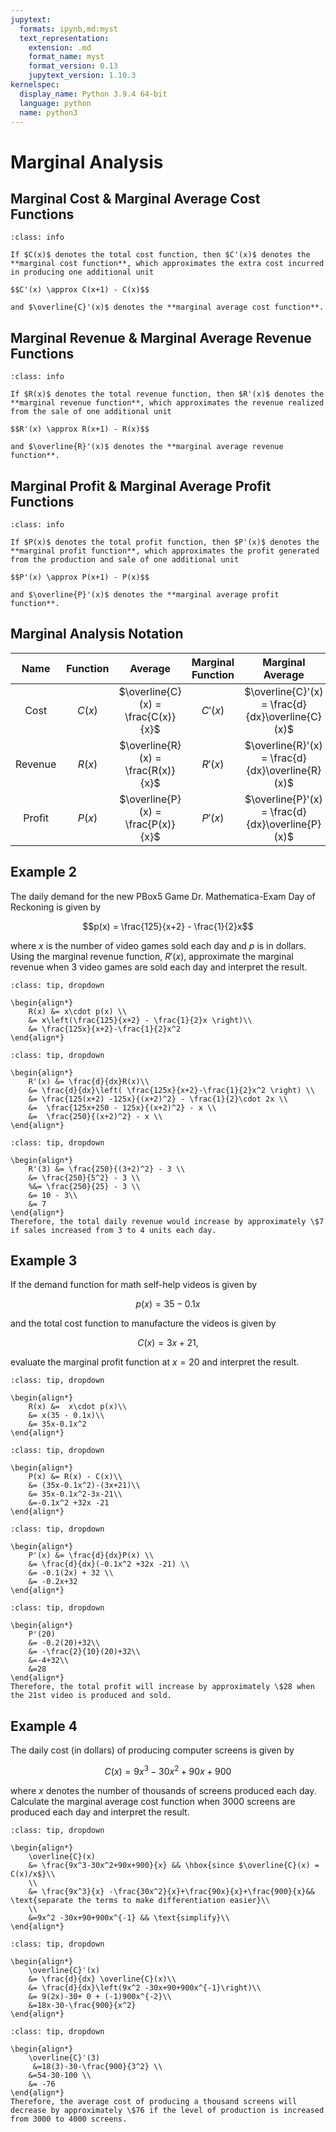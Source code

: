```yaml
---
jupytext:
  formats: ipynb,md:myst
  text_representation:
    extension: .md
    format_name: myst
    format_version: 0.13
    jupytext_version: 1.10.3
kernelspec:
  display_name: Python 3.9.4 64-bit
  language: python
  name: python3
---
```

# Marginal Analysis

## Marginal Cost & Marginal Average Cost Functions

```{admonition} Definition
:class: info

If $C(x)$ denotes the total cost function, then $C'(x)$ denotes the **marginal cost function**, which approximates the extra cost incurred in producing one additional unit

$$C'(x) \approx C(x+1) - C(x)$$

and $\overline{C}'(x)$ denotes the **marginal average cost function**.
```

## Marginal Revenue & Marginal Average Revenue Functions

```{admonition} Definition
:class: info

If $R(x)$ denotes the total revenue function, then $R'(x)$ denotes the **marginal revenue function**, which approximates the revenue realized from the sale of one additional unit

$$R'(x) \approx R(x+1) - R(x)$$

and $\overline{R}'(x)$ denotes the **marginal average revenue function**.
```

## Marginal Profit & Marginal Average Profit Functions

```{admonition} Definition
:class: info

If $P(x)$ denotes the total profit function, then $P'(x)$ denotes the **marginal profit function**, which approximates the profit generated from the production and sale of one additional unit

$$P'(x) \approx P(x+1) - P(x)$$

and $\overline{P}'(x)$ denotes the **marginal average profit function**.
```

## Marginal Analysis Notation

| **Name** | **Function** | **Average** | **Marginal Function** | **Marginal Average**
| :---: | :---: | :---: | :---: | :---: |
| Cost | $C(x)$ | $\overline{C}(x) = \frac{C(x)}{x}$ | $C'(x)$ | $\overline{C}'(x) = \frac{d}{dx}\overline{C}(x)$ |
| Revenue | $R(x)$ | $\overline{R}(x) = \frac{R(x)}{x}$ | $R'(x)$ | $\overline{R}'(x) = \frac{d}{dx}\overline{R}(x)$ |
| Profit | $P(x)$ | $\overline{P}(x) = \frac{P(x)}{x}$ | $P'(x)$ | $\overline{P}'(x) = \frac{d}{dx}\overline{P}(x)$ |

## Example 2

The daily demand for the new PBox5 Game Dr. Mathematica-Exam Day of Reckoning is given by

$$p(x) = \frac{125}{x+2} - \frac{1}{2}x$$

where $x$ is the number of video games sold each day and $p$ is in dollars. Using the marginal revenue function, $R'(x)$, approximate the marginal revenue when 3 video games are sold each day and interpret the result.

```{admonition} Step 1: Compute the total revenue function, $R(x)$
:class: tip, dropdown

\begin{align*}
    R(x) &= x\cdot p(x) \\
    &= x\left(\frac{125}{x+2} - \frac{1}{2}x \right)\\
    &= \frac{125x}{x+2}-\frac{1}{2}x^2
\end{align*}
```

```{admonition} Step 2: Compute the marginal revenue function, $R'(x)$.
:class: tip, dropdown

\begin{align*}
    R'(x) &= \frac{d}{dx}R(x)\\
    &= \frac{d}{dx}\left( \frac{125x}{x+2}-\frac{1}{2}x^2 \right) \\
    &= \frac{125(x+2) -125x}{(x+2)^2} - \frac{1}{2}\cdot 2x \\
    &=  \frac{125x+250 - 125x}{(x+2)^2} - x \\
    &=  \frac{250}{(x+2)^2} - x \\
\end{align*}
```

```{admonition} Step 3: Plug in $x=3$ into the marginal revenue function.
:class: tip, dropdown

\begin{align*}
    R'(3) &= \frac{250}{(3+2)^2} - 3 \\
    &= \frac{250}{5^2} - 3 \\
    %&= \frac{250}{25} - 3 \\
    &= 10 - 3\\
    &= 7
\end{align*}
Therefore, the total daily revenue would increase by approximately \$7 if sales increased from 3 to 4 units each day.
```

## Example 3

If the demand function for math self-help videos is given by

$$p(x) = 35 - 0.1x$$ 

and the total cost function to manufacture the videos is given by

$$C(x) = 3x + 21,$$ 

evaluate the marginal profit function at $x=20$ and interpret the result.

```{admonition} Step 1: Compute the total revenue function, $R(x)$.
:class: tip, dropdown

\begin{align*}
    R(x) &=  x\cdot p(x)\\
    &= x(35 - 0.1x)\\
    &= 35x-0.1x^2
\end{align*}
```

```{admonition} Step 2: Compute the total profit function, $P(x)$.
:class: tip, dropdown

\begin{align*}
    P(x) &= R(x) - C(x)\\
    &= (35x-0.1x^2)-(3x+21)\\
    &= 35x-0.1x^2-3x-21\\
    &=-0.1x^2 +32x -21
\end{align*}
```

```{admonition} Step 3: Compute the marginal profit function, $P'(x)$.
:class: tip, dropdown

\begin{align*}
    P'(x) &= \frac{d}{dx}P(x) \\
    &= \frac{d}{dx}(-0.1x^2 +32x -21) \\
    &= -0.1(2x) + 32 \\
    &= -0.2x+32
\end{align*}
```

```{admonition} Step 4: Plug in $x=20$ into the marginal profit function.
:class: tip, dropdown

\begin{align*}
    P'(20) 
    &= -0.2(20)+32\\
    &= -\frac{2}{10}(20)+32\\
    &=-4+32\\
    &=28
\end{align*}
Therefore, the total profit will increase by approximately \$28 when the 21st video is produced and sold.
```

## Example 4

The daily cost (in dollars) of producing computer screens is given by 

$$C(x)=9x^3-30x^2+90x+900$$

where $x$ denotes the number of thousands of screens produced each day. Calculate the marginal average cost function when 3000 screens are produced each day and interpret the result.

```{admonition} Step 1: Compute and simplify the average cost function, $\overline{C}(x)$.
:class: tip, dropdown

\begin{align*}
    \overline{C}(x) 
    &= \frac{9x^3-30x^2+90x+900}{x} && \hbox{since $\overline{C}(x) = C(x)/x$}\\ 
    \\
    &= \frac{9x^3}{x} -\frac{30x^2}{x}+\frac{90x}{x}+\frac{900}{x}&& \text{separate the terms to make differentiation easier}\\ 
    \\
    &=9x^2 -30x+90+900x^{-1} && \text{simplify}\\
\end{align*}
```

```{admonition} Step 2: Compute the marginal average cost function, $\overline{C}'(x)$.
:class: tip, dropdown

\begin{align*}
    \overline{C}'(x) 
    &= \frac{d}{dx} \overline{C}(x)\\
    &= \frac{d}{dx}\left(9x^2 -30x+90+900x^{-1}\right)\\
    &= 9(2x)-30+ 0 + (-1)900x^{-2}\\
    &=18x-30-\frac{900}{x^2}
\end{align*}
```

```{admonition} Step 3: Plug in $x=3$, since $x$ denotes the number of thousands of screens produced each day.
:class: tip, dropdown

\begin{align*}
    \overline{C}'(3)
     &=18(3)-30-\frac{900}{3^2} \\
    &=54-30-100 \\ 
    &= -76
\end{align*}
Therefore, the average cost of producing a thousand screens will decrease by approximately \$76 if the level of production is increased from 3000 to 4000 screens.
```